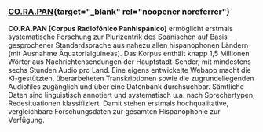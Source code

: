 ### [CO.RA.PAN](https://corapan.online.uni-marburg.de/){target="_blank" rel="noopener noreferrer"}

**CO.RA.PAN (Corpus Radiofónico Panhispánico)** ermöglicht erstmals systematische Forschung zur Plurizentrik des Spanischen auf Basis gesprochener Standardsprache aus nahezu allen hispanophonen Ländern (mit Ausnahme Äquatorialguineas). Das Korpus enthält knapp 1,5 Millionen Wörter aus Nachrichtensendungen der Hauptstadt-Sender, mit mindestens sechs Stunden Audio pro Land. Eine eigens entwickelte Webapp macht die KI-gestützten, überarbeiteten Transkriptionen sowie die zugrundeliegenden Audiofiles zugänglich und über eine Datenbank durchsuchbar. Sämtliche Daten sind linguistisch annotiert und systematisch u.a. nach Sprechertypen, Redesituationen klassifiziert. Damit stehen erstmals hochqualitative, vergleichbare Forschungsdaten zur gesamten Hispanophonie zur Verfügung.